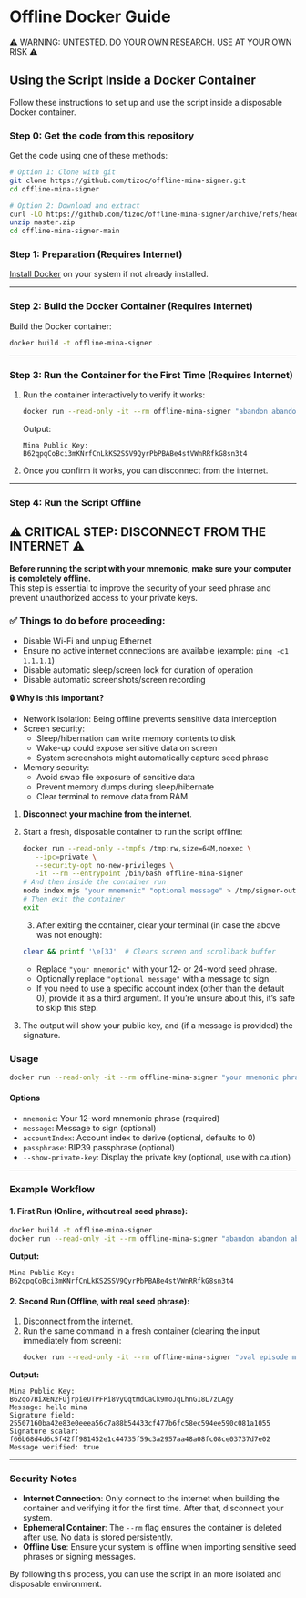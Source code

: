 # Offline Docker Guide

⚠️ WARNING: UNTESTED. DO YOUR OWN RESEARCH. USE AT YOUR OWN RISK ⚠️

## Using the Script Inside a Docker Container

Follow these instructions to set up and use the script inside a disposable Docker container.

### Step 0: Get the code from this repository

Get the code using one of these methods:

```bash
# Option 1: Clone with git
git clone https://github.com/tizoc/offline-mina-signer.git
cd offline-mina-signer

# Option 2: Download and extract
curl -LO https://github.com/tizoc/offline-mina-signer/archive/refs/heads/master.zip
unzip master.zip
cd offline-mina-signer-main
```

### Step 1: Preparation (Requires Internet)

[Install Docker](https://docs.docker.com/engine/install/) on your system if not already installed.

---

### Step 2: Build the Docker Container (Requires Internet)

Build the Docker container:
   ```bash
   docker build -t offline-mina-signer .
   ```

---

### Step 3: Run the Container for the First Time (Requires Internet)
1. Run the container interactively to verify it works:
   ```bash
   docker run --read-only -it --rm offline-mina-signer "abandon abandon abandon abandon abandon abandon abandon abandon abandon abandon abandon about"
   ```

   Output:

   ```
   Mina Public Key: B62qpqCoBci3mKNrfCnLkKS2SSV9QyrPbPBABe4stVWnRRfkG8sn3t4
   ```

2. Once you confirm it works, you can disconnect from the internet.

---

### Step 4: Run the Script Offline

## ⚠️ **CRITICAL STEP: DISCONNECT FROM THE INTERNET** ⚠️

**Before running the script with your mnemonic, make sure your computer is completely offline.**  
This step is essential to improve the security of your seed phrase and prevent unauthorized access to your private keys.  

### ✅ Things to do before proceeding:
- Disable Wi-Fi and unplug Ethernet
- Ensure no active internet connections are available (example: `ping -c1 1.1.1.1`)
- Disable automatic sleep/screen lock for duration of operation
- Disable automatic screenshots/screen recording

**🔒 Why is this important?**
- Network isolation: Being offline prevents sensitive data interception
- Screen security:
  - Sleep/hibernation can write memory contents to disk
  - Wake-up could expose sensitive data on screen
  - System screenshots might automatically capture seed phrase
- Memory security:
  - Avoid swap file exposure of sensitive data
  - Prevent memory dumps during sleep/hibernate
  - Clear terminal to remove data from RAM

1. **Disconnect your machine from the internet**.
2. Start a fresh, disposable container to run the script offline:
   ```bash
   docker run --read-only --tmpfs /tmp:rw,size=64M,noexec \
      --ipc=private \
      --security-opt no-new-privileges \
      -it --rm --entrypoint /bin/bash offline-mina-signer
   # And then inside the container run
   node index.mjs "your mnemonic" "optional message" > /tmp/signer-output; clear; printf '\e[3J'; cat /tmp/signer-output
   # Then exit the container
   exit
   ```
   3. After exiting the container, clear your terminal (in case the above was not enough):
   ```bash
   clear && printf '\e[3J'  # Clears screen and scrollback buffer
   ```

   - Replace `"your mnemonic"` with your 12- or 24-word seed phrase.
   - Optionally replace `"optional message"` with a message to sign.
   - If you need to use a specific account index (other than the default 0), provide it as a third argument. If you’re unsure about this, it’s safe to skip this step.

3. The output will show your public key, and (if a message is provided) the signature.

### Usage

```bash
docker run --read-only -it --rm offline-mina-signer "your mnemonic phrase" [message] [accountIndex] [passphrase] [--show-private-key]
```

#### Options
- `mnemonic`: Your 12-word mnemonic phrase (required)
- `message`: Message to sign (optional)
- `accountIndex`: Account index to derive (optional, defaults to 0)
- `passphrase`: BIP39 passphrase (optional)
- `--show-private-key`: Display the private key (optional, use with caution)

---

### Example Workflow

#### 1. First Run (Online, without real seed phrase):
```bash
docker build -t offline-mina-signer .
docker run --read-only -it --rm offline-mina-signer "abandon abandon abandon abandon abandon abandon abandon abandon abandon abandon abandon about"
```
**Output:**
```plaintext
Mina Public Key: B62qpqCoBci3mKNrfCnLkKS2SSV9QyrPbPBABe4stVWnRRfkG8sn3t4
```

#### 2. Second Run (Offline, with real seed phrase):
1. Disconnect from the internet.
2. Run the same command in a fresh container (clearing the input immediately from screen):
   ```bash
   docker run --read-only -it --rm offline-mina-signer "oval episode milk chimney rescue cabbage settle speak axis similar flip victory" "hello mina" > signer-output; clear; printf '\e[3J'; cat signer-output
   ```

**Output:**
```plaintext
Mina Public Key: B62qo7BiXEN2FUjrpieUTPFPi8VyQqtMdCaCk9moJqLhnG18L7zLAgy
Message: hello mina
Signature field: 25507160ba42e83e0eeea56c7a88b54433cf477b6fc58ec594ee590c081a1055
Signature scalar: f66b68d4d6c5f42ff981452e1c44735f59c3a2957aa48a08fc08ce03737d7e02
Message verified: true
```

---

### Security Notes
- **Internet Connection**: Only connect to the internet when building the container and verifying it for the first time. After that, disconnect your system.
- **Ephemeral Container**: The `--rm` flag ensures the container is deleted after use. No data is stored persistently.
- **Offline Use**: Ensure your system is offline when importing sensitive seed phrases or signing messages.

By following this process, you can use the script in an more isolated and disposable environment.
